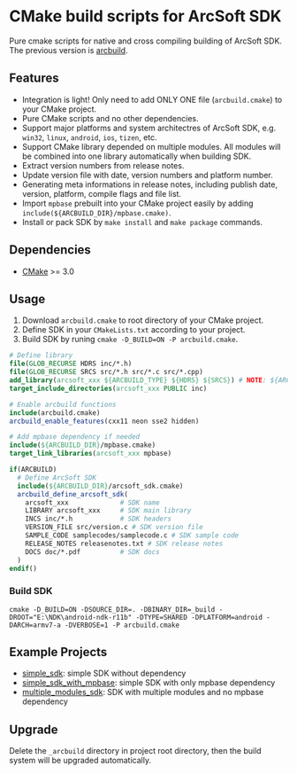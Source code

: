 # CMake build scripts for ArcSoft SDK

Pure cmake scripts for native and cross compiling building of ArcSoft SDK.
The previous version is [arcbuild](http://172.17.10.213/lny1856/arcbuild).


## Features

- Integration is light! Only need to add ONLY ONE file (`arcbuild.cmake`) to your CMake project.
- Pure CMake scripts and no other dependencies.
- Support major platforms and system architectres of ArcSoft SDK, e.g. `win32`, `linux`, `android`, `ios`, `tizen`, etc.
- Support CMake library depended on multiple modules. All modules will be combined into one library automatically when building SDK.
- Extract version numbers from release notes.
- Update version file with date, version numbers and platform number.
- Generating meta informations in release notes, including publish date, version, platform, compile flags and file list.
- Import `mpbase` prebuilt into your CMake project easily by adding `include(${ARCBUILD_DIR}/mpbase.cmake)`.
- Install or pack SDK by `make install` and `make package` commands.


## Dependencies

- [CMake](http://cmake.org/) >= 3.0


## Usage

1. Download `arcbuild.cmake` to root directory of your CMake project.
2. Define SDK in your `CMakeLists.txt` according to your project.
3. Build SDK by runing `cmake -D_BUILD=ON -P arcbuild.cmake`.

```cmake
# Define library
file(GLOB_RECURSE HDRS inc/*.h)
file(GLOB_RECURSE SRCS src/*.h src/*.c src/*.cpp)
add_library(arcsoft_xxx ${ARCBUILD_TYPE} ${HDRS} ${SRCS}) # NOTE: ${ARCBUILD_TYPE}
target_include_directories(arcsoft_xxx PUBLIC inc)

# Enable arcbuild functions
include(arcbuild.cmake)
arcbuild_enable_features(cxx11 neon sse2 hidden)

# Add mpbase dependency if needed
include(${ARCBUILD_DIR}/mpbase.cmake)
target_link_libraries(arcsoft_xxx mpbase)

if(ARCBUILD)
  # Define ArcSoft SDK
  include(${ARCBUILD_DIR}/arcsoft_sdk.cmake)
  arcbuild_define_arcsoft_sdk(
    arcsoft_xxx             # SDK name
    LIBRARY arcsoft_xxx     # SDK main library
    INCS inc/*.h            # SDK headers
    VERSION_FILE src/version.c # SDK version file
    SAMPLE_CODE samplecodes/samplecode.c # SDK sample code
    RELEASE_NOTES releasenotes.txt # SDK release notes
    DOCS doc/*.pdf          # SDK docs
  )
endif()
```

### Build SDK

```shell
cmake -D_BUILD=ON -DSOURCE_DIR=. -DBINARY_DIR=_build -DROOT="E:\NDK\android-ndk-r11b" -DTYPE=SHARED -DPLATFORM=android -DARCH=armv7-a -DVERBOSE=1 -P arcbuild.cmake
```

## Example Projects

- [simple_sdk](examples/simple_sdk): simple SDK without dependency
- [simple_sdk_with_mpbase](examples/simple_sdk_with_mpbase): simple SDK with only mpbase dependency
- [multiple_modules_sdk](examples/multiple_modules_sdk): SDK with multiple modules and no mpbase dependency


## Upgrade

Delete the `_arcbuild` directory in project root directory, then the build system will be upgraded automatically.
